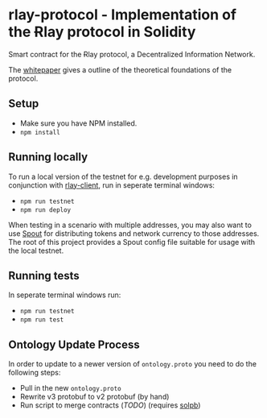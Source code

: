 # rlay-protocol - Implementation of the Ɍlay protocol in Solidity

Smart contract for the Ɍlay protocol, a Decentralized Information Network.

The [whitepaper][rlay-whitepaper] gives a outline of the theoretical foundations of the protocol.

## Setup

- Make sure you have NPM installed.
- `npm install`

## Running locally

To run a local version of the testnet for e.g. development purposes in conjunction with [rlay-client][rlay-client-github], run in seperate terminal windows:

- `npm run testnet`
- `npm run deploy`

When testing in a scenario with multiple addresses, you may also want to use [Spout][spout-github] for distributing tokens and network currency to those addresses. The root of this project provides a Spout config file suitable for usage with the local testnet.

## Running tests

In seperate terminal windows run:

- `npm run testnet`
- `npm run test`

## Ontology Update Process

In order to update to a newer version of `ontology.proto` you need to do the following steps:

- Pull in the new `ontology.proto`
- Rewrite v3 protobuf to v2 protobuf (by hand)
- Run script to merge contracts (*TODO*) (requires [solpb][solpb-github])


[solpb-github]: https://github.com/shmookey/solpb
[rlay-client-github]: https://github.com/rlay-project/rlay-client
[spout-github]: https://github.com/rlay-project/spout
[rlay-whitepaper]: https://rlay.com/rlay-whitepaper.pdf
